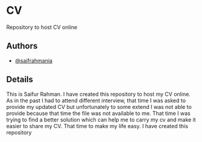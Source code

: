 
# CV
Repository to host CV online


## Authors

- [@saifrahmania](https://www.github.com/saifrahmania)


## Details

This is Saifur Rahman. I have created this repository to host my CV online. As in the past I had to attend different interview, that time I was asked to provide my updated CV but unfortunately to some extend I was not able to provide because that time the file was not available to me. That time I was trying to find a better solution which can help me to carry my cv and make it easier to share my CV. That time to make my life easy. I have created this repository 
